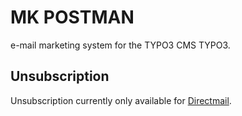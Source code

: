 MK POSTMAN
==========

e-mail marketing system for the TYPO3 CMS TYPO3.

Unsubscription
------------

Unsubscription currently only available for [Directmail](Directmail.md).

